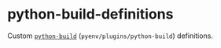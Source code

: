 # python-build-definitions

Custom [`python-build`](https://github.com/pyenv/pyenv/blob/master/plugins/python-build/README.md) (`pyenv/plugins/python-build`) definitions.
